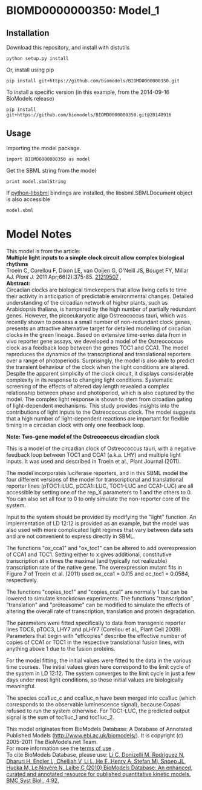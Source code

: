 # BIOMD0000000350: Model_1

## Installation

Download this repository, and install with distutils

`python setup.py install`

Or, install using pip

`pip install git+https://github.com/biomodels/BIOMD0000000350.git`

To install a specific version (in this example, from the 2014-09-16 BioModels release)

`pip install git+https://github.com/biomodels/BIOMD0000000350.git@20140916`

## Usage

Importing the model package.

`import BIOMD0000000350 as model`

Get the SBML string from the model

`print model.sbmlString`

If [python-libsbml](https://pypi.python.org/pypi/python-libsbml) bindings are
installed, the libsbml.SBMLDocument object is also accessible

`model.sbml`


# Model Notes


This model is from the article:  
**Multiple light inputs to a simple clock circuit allow complex biological rhythms**   
Troein C, Corellou F, Dixon LE, van Ooijen G, O'Neill JS, Bouget FY, Millar
AJ. _Plant J._ 2011 Apr;66(2):375-85.
[21219507](http://www.ncbi.nlm.nih.gov/pubmed/21219507) ,  
**Abstract:**   
Circadian clocks are biological timekeepers that allow living cells to time
their activity in anticipation of predictable environmental changes. Detailed
understanding of the circadian network of higher plants, such as Arabidopsis
thaliana, is hampered by the high number of partially redundant genes.
However, the picoeukaryotic alga Ostreococcus tauri, which was recently shown
to possess a small number of non-redundant clock genes, presents an attractive
alternative target for detailed modelling of circadian clocks in the green
lineage. Based on extensive time-series data from in vivo reporter gene
assays, we developed a model of the Ostreococcus clock as a feedback loop
between the genes TOC1 and CCA1. The model reproduces the dynamics of the
transcriptional and translational reporters over a range of photoperiods.
Surprisingly, the model is also able to predict the transient behaviour of the
clock when the light conditions are altered. Despite the apparent simplicity
of the clock circuit, it displays considerable complexity in its response to
changing light conditions. Systematic screening of the effects of altered day
length revealed a complex relationship between phase and photoperiod, which is
also captured by the model. The complex light response is shown to stem from
circadian gating of light-dependent mechanisms. This study provides insights
into the contributions of light inputs to the Ostreococcus clock. The model
suggests that a high number of light-dependent reactions are important for
flexible timing in a circadian clock with only one feedback loop.

**Note: Two-gene model of the Ostreococcus circadian clock**

This is a model of the circadian clock of Ostreococcus tauri, with a negative
feedback loop between TOC1 and CCA1 (a.k.a. LHY) and multiple light inputs. It
was used and described in Troein et al., Plant Journal (2011).

The model incorporates luciferase reporters, and in this SBML model the four
different versions of the model for transcriptional and translational reporter
lines (pTOC1::LUC, pCCA1::LUC, TOC1-LUC and CCA1-LUC) are all accessible by
setting one of the rep_X parameters to 1 and the others to 0. You can also set
all four to 0 to only simulate the non-reporter core of the system.

Input to the system should be provided by modifying the "light" function. An
implementation of LD 12:12 is provided as an example, but the model was also
used with more complicated light regimes that vary between data sets and are
not convenient to express directly in SBML.

The functions "ox_cca1" and "ox_toc1" can be altered to add overexpression of
CCA1 and TOC1. Setting either to x gives additional, constitutive
transcription at x times the maximal (and typically not realizable)
transcription rate of the native gene. The overexpression mutant fits in
Figure 7 of Troein et al. (2011) used ox_cca1 = 0.115 and oc_toc1 = 0.0584,
respectively.

The functions "copies_toc1" and "copies_cca1" are normally 1 but can be
lowered to simulate knockdown experiments. The functions "transcription",
"translation" and "proteasome" can be modified to simulate the effects of
altering the overall rate of transcription, translation and protein
degradation.

The parameters were fitted specifically to data from transgenic reporter lines
TOC8, pTOC3, LHY7 and pLHY7 (Corellou et al., Plant Cell 2009). Parameters
that begin with "effcopies" describe the effective number of copies of CCA1 or
TOC1 in the respective translational fusion lines, with anything above 1 due
to the fusion proteins.

For the model fitting, the initial values were fitted to the data in the
various time courses. The initial values given here correspond to the limit
cycle of the system in LD 12:12. The system converges to the limit cycle in
just a few days under most light conditions, so these initial values are
biologically meaningful.

The species cca1luc_c and cca1luc_n have been merged into cca1luc (which
corresponds to the observable luminescence signal), because Copasi refused to
run the system otherwise. For TOC1-LUC, the predicted output signal is the sum
of toc1luc_1 and toc1luc_2.

This model originates from BioModels Database: A Database of Annotated
Published Models (http://www.ebi.ac.uk/biomodels/). It is copyright (c)
2005-2011 The BioModels.net Team.  
For more information see the [terms of
use](http://www.ebi.ac.uk/biomodels/legal.html) .  
To cite BioModels Database, please use: [Li C, Donizelli M, Rodriguez N,
Dharuri H, Endler L, Chelliah V, Li L, He E, Henry A, Stefan MI, Snoep JL,
Hucka M, Le Novère N, Laibe C (2010) BioModels Database: An enhanced, curated
and annotated resource for published quantitative kinetic models. BMC Syst
Biol., 4:92.](http://www.ncbi.nlm.nih.gov/pubmed/20587024)


